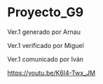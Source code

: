 # Proyecto_G9

Ver.1 generado por Arnau

Ver.1 verificado por Miguel

Ver.1 comunicado por Iván

https://youtu.be/K6l4-Twx_JM
